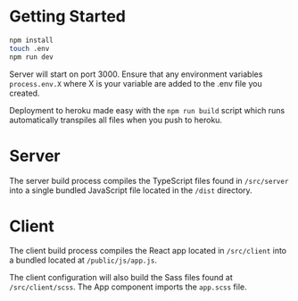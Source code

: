 # Getting Started

```bash
npm install
touch .env
npm run dev
```

Server will start on port 3000. Ensure that any environment variables `process.env.X` where X is your variable are added to the .env file you created.

Deployment to heroku made easy with the `npm run build` script which runs automatically transpiles all files when you push to heroku.

# Server
The server build process compiles the TypeScript files found in `/src/server` into a single bundled JavaScript file located in the `/dist` directory.

# Client
The client build process compiles the React app located in `/src/client` into a bundled located at `/public/js/app.js`.

The client configuration will also build the Sass files found at `/src/client/scss`. The App component imports the `app.scss` file.